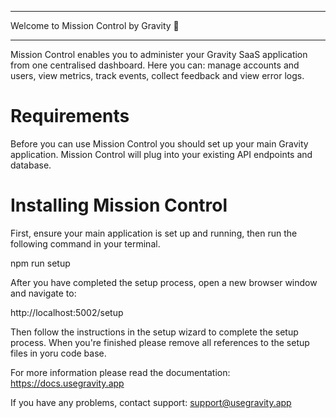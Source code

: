 ****************************************
Welcome to Mission Control by Gravity 🚀
****************************************

Mission Control enables you to administer your Gravity SaaS application
from one centralised dashboard. Here you can: manage accounts and users, 
view metrics, track events, collect feedback and view error logs.

# Requirements

Before you can use Mission Control you should set up your main Gravity
application. Mission Control will plug into your existing API endpoints
and database.

# Installing Mission Control

First, ensure your main application is set up and running, then run
the following command in your terminal.

npm run setup

After you have completed the setup process, open a new browser
window and navigate to:

http://localhost:5002/setup 

Then follow the instructions in the setup wizard to complete the
setup process. When you're finished please remove all references
to the setup files in yoru code base.


For more information please read the documentation:
https://docs.usegravity.app

If you have any problems, contact support: support@usegravity.app
